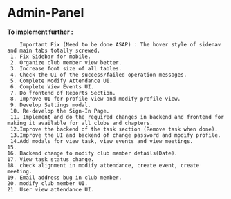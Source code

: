 # Admin-Panel

<b>To implement further :</b> 
    
        Important Fix (Need to be done ASAP) : The hover style of sidenav and main tabs totally screwed.
     1. Fix Sidebar for mobile.
     2. Organize club member view better.
     3. Increase font size of all tables.
     4. Check the UI of the success/failed operation messages.
     5. Complete Modify Attendance UI.
     6. Complete View Events UI.
     7. Do frontend of Reports Section.
     8. Improve UI for profile view and modify profile view.
     9. Develop Settings modal.
     10. Re-develop the Sign-In Page.
     11. Implement and do the required changes in backend and frontend for making it available for all clubs and chapters. 
     12.Improve the backend of the task section (Remove task when done). 
     13.Improve the UI and backend of change password and modify profile. 
     14.Add modals for view task, view events and view meetings.
	15. 
	16. Backend change to modify club member details(Date).
	17. View task status change.
	18. check alignment in modify attendance, create event, create meeting.
	19. Email address bug in club member.
	20. modify club member UI.
	21. User view attendance UI.

